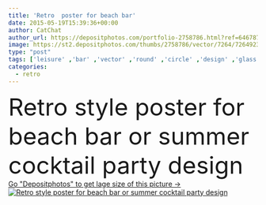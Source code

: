 ```yaml
---
title: 'Retro  poster for beach bar'
date: 2015-05-19T15:39:36+00:00
author: CatChat
author_url: https://depositphotos.com/portfolio-2758786.html?ref=64678756
image: https://st2.depositphotos.com/thumbs/2758786/vector/7264/72649233/api_thumb_450.jpg?forcejpeg=true
type: "post"
tags: ['leisure' ,'bar' ,'vector' ,'round' ,'circle' ,'design' ,'glass' ,'holiday' ,'party' ,'season' ,'travel' ,'summer' ,'orange' ,'cloud' ,'Menu' ,'restaurant' ,'sea' ,'drink' ,'retro' ,'vintage' ,'wave' ,'banner' ,'tropical' ,'rest' ,'relax' ,'beverage' ,'cafe' ,'fingers' ,'template' ,'beach' ,'ocean' ,'invitation' ,'juice' ,'citrus' ,'cocktail' ,'vacation' ,'alcohol' ,'resort' ,'paradise' ,'advertising' ,'straw' ,'spirits' ,'poster' ,'island' ,'seagull' ,'palms' ,'ladies' ,'nonalcoholic' ,'strand' ,'old style' ]
categories: 
  - retro
---
```

<div aling="center">
            <font size="60"> Retro style poster for beach bar or summer cocktail party design</font>   
</div>
<div>
    <a href='https://st2.depositphotos.com/thumbs/2758786/vector/7264/72649233/api_thumb_450.jpg?forcejpeg=true?ref=64678756' target=_blank > Go "Depositphotos" to get lage size of this picture ->
        <img href='https://st2.depositphotos.com/thumbs/2758786/vector/7264/72649233/api_thumb_450.jpg?forcejpeg=true?ref=64678756' src='https://st2.depositphotos.com/2758786/7264/v/950/depositphotos_72649233-stock-illustration-retro-poster-for-beach-bar.jpg?forcejpeg=true' alt='Retro style poster for beach bar or summer cocktail party design' >
    </a>
</div>
